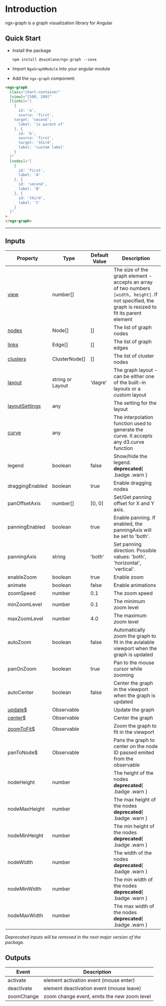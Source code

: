 # Introduction

ngx-graph is a graph visualization library for Angular

## Quick Start

- Install the package

  `npm install @swimlane/ngx-graph --save`

- Import `NgxGraphModule` into your angular module
- Add the `ngx-graph` component:

```html { playground }
<ngx-graph
  class="chart-container"
  [view]="[500, 200]"
  [links]="[
    {
      id: 'a',
      source: 'first',
    target: 'second',
      label: 'is parent of'
    }, {
      id: 'b',
      source: 'first',
      target: 'third',
      label: 'custom label'
    }
  ]"
  [nodes]="[
    {
      id: 'first',
      label: 'A'
    }, {
      id: 'second',
      label: 'B'
    }, {
      id: 'third',
      label: 'C'
    }
  ]"
>
</ngx-graph>
```

---

## Inputs

| Property                                                  | Type                | Default Value | Description                                                                                                                                         |
| --------------------------------------------------------- | ------------------- | ------------- | --------------------------------------------------------------------------------------------------------------------------------------------------- |
| [view](/demos/interactive-demo#dimensions)                | number[]            |               | The size of the graph element - accepts an array of two numbers `[width, height]`. If not specified, the graph is resized to fit its parent element |
| [nodes](/data-format)                                     | Node[]              | []            | The list of graph nodes                                                                                                                             |
| [links](/data-format)                                     | Edge[]              | []            | The list of graph edges                                                                                                                             |
| [clusters](/data-format)                                  | ClusterNode[]       | []            | The list of cluster nodes                                                                                                                           |
| [layout](/layouts)                                        | string or Layout    | 'dagre'       | The graph layout - can be either one of the built-in layouts or a custom layout                                                                     |
| [layoutSettings](/layouts)                                | any                 |               | The setting for the layout                                                                                                                          |
| [curve](/demos/interactive-demo#line-curve-interpolation) | any                 |               | The interpolation function used to generate the curve. It accepts any d3.curve function                                                             |
| legend                                                    | boolean             | false         | Show/hide the legend. **deprecated**{ .badge .warn }                                                                                                |
| draggingEnabled                                           | boolean             | true          | Enable dragging nodes                                                                                                                               |
| panOffsetAxis                                             | number[]            | [0, 0]        | Set/Get panning offset for X and Y axis.                                                                                                            |
| panningEnabled                                            | boolean             | true          | Enable panning. If enabled, the panningAxis will be set to 'both'.                                                                                  |
| panningAxis                                               | string              | 'both'        | Set panning direction. Possible values: 'both', 'horizontal', 'vertical'.                                                                           |
| enableZoom                                                | boolean             | true          | Enable zoom                                                                                                                                         |
| animate                                                   | boolean             | false         | Enable animations                                                                                                                                   |
| zoomSpeed                                                 | number              | 0.1           | The zoom speed                                                                                                                                      |
| minZoomLevel                                              | number              | 0.1           | The minimum zoom level                                                                                                                              |
| maxZoomLevel                                              | number              | 4.0           | The maximum zoom level                                                                                                                              |
| autoZoom                                                  | boolean             | false         | Automatically zoom the graph to fit in the avialable viewport when the graph is updated                                                             |
| panOnZoom                                                 | boolean             | true          | Pan to the mouse cursor while zooming                                                                                                               |
| autoCenter                                                | boolean             | false         | Center the graph in the viewport when the graph is updated                                                                                          |
| [update\$](/demos/interactive-demo#triggering-update)     | Observable<boolean> |               | Update the graph                                                                                                                                    |
| [center\$](/demos/interactive-demo#centering-the-graph)   | Observable<boolean> |               | Center the graph                                                                                                                                    |
| [zoomToFit\$](/demos/interactive-demo#fit-to-view)        | Observable<boolean> |               | Zoom the graph to fit in the viewport                                                                                                               |
| panToNode\$                                               | Observable<number>  |               | Pans the graph to center on the node ID passed emited from the observable                                                                           |
| nodeHeight                                                | number              |               | The height of the nodes **deprecated**{ .badge .warn }                                                                                              |
| nodeMaxHeight                                             | number              |               | The max height of the nodes **deprecated**{ .badge .warn }                                                                                          |
| nodeMinHeight                                             | number              |               | The min height of the nodes **deprecated**{ .badge .warn }                                                                                          |
| nodeWidth                                                 | number              |               | The width of the nodes **deprecated**{ .badge .warn }                                                                                               |
| nodeMinWidth                                              | number              |               | The min width of the nodes **deprecated**{ .badge .warn }                                                                                           |
| nodeMaxWidth                                              | number              |               | The max width of the nodes **deprecated**{ .badge .warn }                                                                                           |

_Deprecated inputs will be removed in the next major version of the package._

## Outputs

| Event      | Description                                 |
| ---------- | ------------------------------------------- |
| activate   | element activation event (mouse enter)      |
| deactivate | element deactivation event (mouse leave)    |
| zoomChange | zoom change event, emits the new zoom level |
